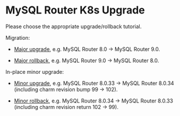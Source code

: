 # MySQL Router K8s Upgrade

Please choose the appropriate upgrade/rollback tutorial.

Migration:

* [Major upgrade](/t/12236), e.g. MySQL Router 8.0 -> MySQL Router 9.0.

* [Major rollback](/t/12237), e.g. MySQL Router 9.0 -> MySQL Router 8.0.

In-place minor upgrade:

* [Minor upgrade](/t/12238), e.g. MySQL Router 8.0.33 -> MySQL Router 8.0.34<br/>
(including charm revision bump 99 -> 102).

* [Minor rollback](/t/12239), e.g. MySQL Router 8.0.34 -> MySQL Router 8.0.33<br/>
(including charm revision return 102 -> 99).